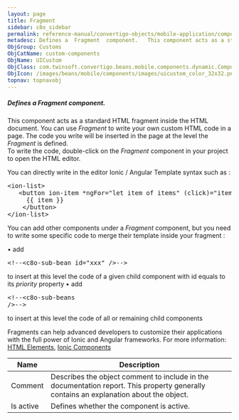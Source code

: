 ```yaml
---
layout: page
title: Fragment
sidebar: c8o_sidebar
permalink: reference-manual/convertigo-objects/mobile-application/components/custom-components/fragment/
metadesc: Defines a  Fragment  component.   This component acts as a standard HTML fragment inside the HTML document. You can use  Fragment  to write your own c
ObjGroup: Customs
ObjCatName: custom-components
ObjName: UICustom
ObjClass: com.twinsoft.convertigo.beans.mobile.components.dynamic.ComponentManager$3
ObjIcon: /images/beans/mobile/components/images/uicustom_color_32x32.png
topnav: topnavobj
---
```

##### Defines a <i>Fragment</i> component. 
 This component acts as a standard HTML fragment inside the HTML document.
You can use <i>Fragment</i> to write your own custom HTML code in a page. The code you write will be inserted in the page at the level the <i>Fragment</i> is defined.</br>To write the code, double-click on the <i>Fragment</i> component in your project to open the HTML editor.

You can directly write in the editor Ionic / Angular Template syntax such as : 
<pre>&lt;ion-list&gt; <br />&nbsp;&nbsp; &lt;button ion-item *ngFor="let item of items" (click)="itemSelected(item)"&gt; <br />&nbsp;&nbsp;&nbsp;&nbsp; {{ item }} <br /> &nbsp;&nbsp; &lt;/button&gt; <br />&lt;/ion-list&gt; <br /></pre> You can add other components under a <i>Fragment</i> component, but you need to write some specific code to merge their template inside your fragment : 

• add <pre>&lt;!--&lt;c8o-sub-bean id="xxx" /&gt;--&gt;</pre> to insert at this level the code of a given child component with id equals to its <i>priority</i> property 
• add <pre>&lt;!--&lt;c8o-sub-beans /&gt;--&gt;</pre> to insert at this level the code of all or remaining child components 

Fragments can help advanced developers to customize their applications with the full power of Ionic and Angular frameworks.
 For more information: <a href='https://www.w3schools.com/html/html_elements.asp' target='_blank'>HTML Elements</a>, <a href='https://ionicframework.com/docs/v3/components/' target='_blank'>Ionic Components</a> 

Name | Description 
--- | ---
Comment | Describes the object comment to include in the documentation report.  This property generally contains an explanation about the object. 
Is active | Defines whether the component is active. 

